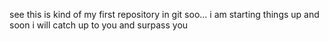 see this is kind of my first repository in git soo... i am starting things up and soon i will catch up to you and surpass you
